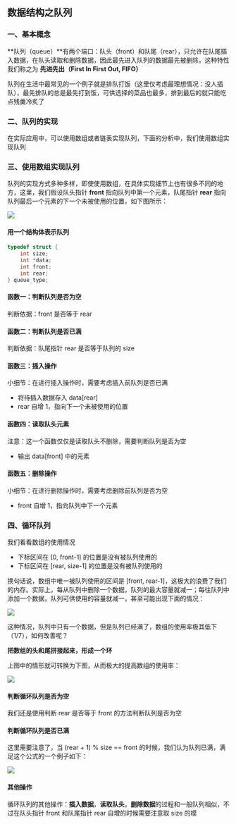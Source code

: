 ##	数据结构之队列

### 一、基本概念

**队列（queue）**有两个端口：队头（front）和队尾（rear），只允许在队尾插入数据，在队头读取和删除数据，因此最先进入队列的数据最先被删除，这种特性我们称之为 **先进先出（First In First Out, FIFO）**

队列在生活中最常见的一个例子就是排队打饭（这里仅考虑最理想情况：没人插队），最先排队的总是最先打到饭，可供选择的菜品也最多，排到最后的就只能吃点残羹冷炙了

###	二、队列的实现

在实际应用中，可以使用数组或者链表实现队列，下面的分析中，我们使用数组实现队列

###	三、使用数组实现队列

队列的实现方式多种多样，即使使用数组，在具体实现细节上也有很多不同的地方，这里，我们假设队头指针 **front** 指向队列中第一个元素，队尾指针 **rear** 指向队列最后一个元素的下一个未被使用的位置，如下图所示：

![](http://i.imgur.com/gTNlfDF.png)

#### 用一个结构体表示队列
```C
typedef struct {
    int size;
    int *data;
    int front;
    int rear;
} queue_type;
```
#### 函数一：判断队列是否为空

判断依据：front 是否等于 rear

#### 函数二：判断队列是否已满

判断依据：队尾指针 rear 是否等于队列的 size

#### 函数三：插入操作
小细节：在进行插入操作时，需要考虑插入前队列是否已满

+ 将待插入数据存入 data[rear]
+ rear 自增 1，指向下一个未被使用的位置

#### 函数四：读取队头元素

注意：这一个函数仅仅是读取队头不删除，需要判断队列是否为空

+ 输出 data[front] 中的元素

#### 函数五：删除操作

小细节：在进行删除操作时，需要考虑删除前队列是否为空

+ front 自增 1，指向队列中下一个元素

### 四、循环队列

我们看看数组的使用情况

+ 下标区间在 [0, front-1] 的位置是没有被队列使用的
+ 下标区间在 [rear, size-1] 的位置是没有被队列使用的

换句话说，数组中唯一被队列使用的区间是 [front, rear-1]，这极大的浪费了我们的内存。实际上，每从队列中删除一个数据，队列的最大容量就减一；每往队列中添加一个数据，队列可供使用的容量就减一，甚至可能出现下面的情况：

![](http://i.imgur.com/djwkLtv.png)

这种情况，队列中只有一个数据，但是队列已经满了，数组的使用率极其低下（1/7），如何改善呢？



**把数组的头和尾拼接起来，形成一个环**

上图中的情形就可转换为下图，从而极大的提高数组的使用率：

![](http://i.imgur.com/RogPvSV.png)

#### 判断循环队列是否为空

我们还是使用判断 rear 是否等于 front 的方法判断队列是否为空

#### 判断循环队列是否已满

这里需要注意了，当 (rear + 1) % size == front 的时候，我们认为队列已满，满足这个公式的一个例子如下：

![](http://i.imgur.com/pGu5kVs.png)

#### 其他操作

循环队列的其他操作：**插入数据**，**读取队头**，**删除数据**的过程和一般队列相似，不过在队头指针 front 和队尾指针 rear 自增的时候需要注意取 size 的模
